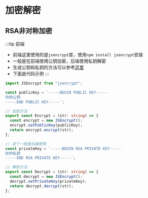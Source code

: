# 加密解密

## RSA非对称加密

:::tip 前端
* 前端这里使用的是`jsencrypt`库，使用`npm install jsencrypt`安装
* 一般是在前端使用公钥加密，后端使用私钥解密
* 生成公钥和私钥的方法可以参考[这里](http://travistidwell.com/jsencrypt/demo/index.html)
* 下面是代码示例
:::

```ts
import JSEncrypt from "jsencrypt";

const publicKey = `-----BEGIN PUBLIC KEY-----
你的公钥
-----END PUBLIC KEY-----`;

// 加密方法
export const Encrypt = (str: string) => {
  const encrypt = new JSEncrypt();
  encrypt.setPublicKey(publicKey);
  return encrypt.encrypt(str);
};

// 这个一般是后端使用
const privateKey = `-----BEGIN RSA PRIVATE KEY-----
你的私钥
-----END RSA PRIVATE KEY-----`;

// 解密方法
export const Decrypt = (str: string) => {
  const decrypt = new JSEncrypt();
  decrypt.setPrivateKey(privateKey);
  return decrypt.decrypt(str);
};

```